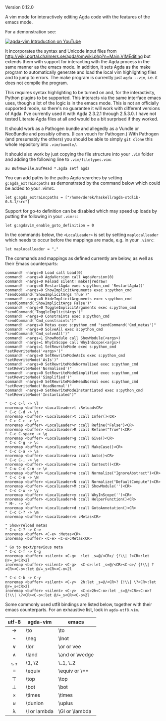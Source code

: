 Version 0.12.0

A vim mode for interactively editing Agda code with the features of the emacs mode.

For a demonstration see:

[![agda-vim Introduction on YouTube](http://img.youtube.com/vi/i7Btts-duZw/0.jpg)](https://www.youtube.com/watch?v=i7Btts-duZw)

It incorporates the syntax and Unicode input files from <http://wiki.portal.chalmers.se/agda/pmwiki.php?n=Main.VIMEditing>
but extends them with support for interacting with the Agda process in the same manner as the emacs mode.  In addition,
it sets Agda as the make program to automatically generate and load the local vim highlighting files and to jump
to errors.  The make program is currently just `agda --vim`, i.e. it does not compile the program.

This requires syntax highlighting to be turned on and, for the interactivity, Python plugins to be supported.  This
interacts via the same interface emacs uses, though a lot of the logic is in the emacs mode.  This is not an officially
supported mode, so there's no guarantee it will work with different versions of Agda.  I've currently used it with
Agda 2.3.2.1 through 2.5.3.0.  I have not tested Literate Agda files at all and would be a bit surprised if they worked.

It should work as a Pathogen bundle and allegedly as a Vundle or NeoBundle and possibly others.  (I can vouch for Pathogen.)
With Pathogen (and presumably the others) you should be able to simply `git clone` this whole repository into `.vim/bundle/`.

It should also work by just copying the file structure into your `.vim` folder and adding the following line to
`.vim/filetypes.vim`:

    au BufNewFile,BufRead *.agda setf agda

You can add paths to the paths Agda searches by setting `g:agda_extraincpaths` as demonstrated by the command below
which could be added to your .vimrc.

    let g:agda_extraincpaths = ["/home/derek/haskell/agda-stdlib-0.8.1/src"]

Support for go-to definition can be disabled which may speed up loads by putting the following in your `.vimrc`:

    let g:agdavim_enable_goto_definition = 0

In the commands below, the `<LocalLeader>` is set by setting `maplocalleader` which needs to occur before the mappings
are made, e.g. in your `.vimrc`:

    let maplocalleader = ","

The commands and mappings as defined currently are below, as well as their Emacs counterparts:

    command! -nargs=0 Load call Load(0)
    command! -nargs=0 AgdaVersion call AgdaVersion(0)
    command! -nargs=0 Reload silent! make!|redraw!
    command! -nargs=0 RestartAgda exec s:python_cmd 'RestartAgda()'
    command! -nargs=0 ShowImplicitArguments exec s:python_cmd "sendCommand('ShowImplicitArgs True')"
    command! -nargs=0 HideImplicitArguments exec s:python_cmd "sendCommand('ShowImplicitArgs False')"
    command! -nargs=0 ToggleImplicitArguments exec s:python_cmd "sendCommand('ToggleImplicitArgs')"
    command! -nargs=0 Constraints exec s:python_cmd "sendCommand('Cmd_constraints')"
    command! -nargs=0 Metas exec s:python_cmd "sendCommand('Cmd_metas')"
    command! -nargs=0 SolveAll exec s:python_cmd "sendCommand('Cmd_solveAll')"
    command! -nargs=1 ShowModule call ShowModule(<args>)
    command! -nargs=1 WhyInScope call WhyInScope(<args>)
    command! -nargs=1 SetRewriteMode exec s:python_cmd "setRewriteMode('<args>')"
    command! -nargs=0 SetRewriteModeAsIs exec s:python_cmd "setRewriteMode('AsIs')"
    command! -nargs=0 SetRewriteModeNormalised exec s:python_cmd "setRewriteMode('Normalised')"
    command! -nargs=0 SetRewriteModeSimplified exec s:python_cmd "setRewriteMode('Simplified')"
    command! -nargs=0 SetRewriteModeHeadNormal exec s:python_cmd "setRewriteMode('HeadNormal')"
    command! -nargs=0 SetRewriteModeInstantiated exec s:python_cmd "setRewriteMode('Instantiated')"

    " C-c C-l -> \l
    nnoremap <buffer> <LocalLeader>l :Reload<CR>
    " C-c C-d -> \t
    nnoremap <buffer> <LocalLeader>t :call Infer()<CR>
    " C-c C-r -> \r
    nnoremap <buffer> <LocalLeader>r :call Refine("False")<CR>
    nnoremap <buffer> <LocalLeader>R :call Refine("True")<CR>
    " C-c C-space -> \g
    nnoremap <buffer> <LocalLeader>g :call Give()<CR>
    " C-c C-g -> \c
    nnoremap <buffer> <LocalLeader>c :call MakeCase()<CR>
    " C-c C-a -> \a
    nnoremap <buffer> <LocalLeader>a :call Auto()<CR>
    " C-c C-, -> \e
    nnoremap <buffer> <LocalLeader>e :call Context()<CR>
    " C-u C-c C-n -> \n
    nnoremap <buffer> <LocalLeader>n :call Normalize("IgnoreAbstract")<CR>
    " C-c C-n -> \N
    nnoremap <buffer> <LocalLeader>N :call Normalize("DefaultCompute")<CR>
    nnoremap <buffer> <LocalLeader>M :call ShowModule('')<CR>
    " C-c C-w -> \y
    nnoremap <buffer> <LocalLeader>y :call WhyInScope('')<CR>
    nnoremap <buffer> <LocalLeader>h :call HelperFunction()<CR>
    " M-. -> \d
    nnoremap <buffer> <LocalLeader>d :call GotoAnnotation()<CR>
    " C-c C-? -> \m
    nnoremap <buffer> <LocalLeader>m :Metas<CR>

    " Show/reload metas
    " C-c C-? -> C-e
    nnoremap <buffer> <C-e> :Metas<CR>
    inoremap <buffer> <C-e> <C-o>:Metas<CR>

    " Go to next/previous meta
    " C-c C-f -> C-g
    nnoremap <buffer> <silent> <C-g>  :let _s=@/<CR>/ {!\\| ?<CR>:let @/=_s<CR>2l
    inoremap <buffer> <silent> <C-g>  <C-o>:let _s=@/<CR><C-o>/ {!\\| ?<CR><C-o>:let @/=_s<CR><C-o>2l

    " C-c C-b -> C-y
    nnoremap <buffer> <silent> <C-y>  2h:let _s=@/<CR>? {!\\| \?<CR>:let @/=_s<CR>2l
    inoremap <buffer> <silent> <C-y>  <C-o>2h<C-o>:let _s=@/<CR><C-o>? {!\\| \?<CR><C-o>:let @/=_s<CR><C-o>2l


Some commonly used utf8 bindings are listed below, together with their emacs counterparts. For an exhaustive list,
look in `agda-utf8.vim`.

| utf-8 | agda-vim       | emacs             |
|:-----:| -------------- | ----------------- |
| →     | \to            | \to               |
| ¬     | \neg           | \lnot             |
| ∨     | \lor           | \or or vee        |
| ∧     | \land          | \and or \wedge    |
| ₁, ₂  | \1, \2         | \\\_1, \\\_2      |
| ≡     | \equiv         | \equiv or \\==    |
| ⊤     | \top           | \top              |
| ⊥     | \bot           | \bot              |
| ×     | \times         | \times            |
| ⊎     | \dunion        | \uplus            |
| λ     | \l or lambda   | \Gl or \lambda    |
